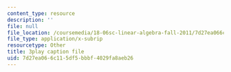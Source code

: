 ```yaml
---
content_type: resource
description: ''
file: null
file_location: /coursemedia/18-06sc-linear-algebra-fall-2011/7d27ea066c115df5bbbf4029fa8aeb26_AMLekTJR5_U.vtt
file_type: application/x-subrip
resourcetype: Other
title: 3play caption file
uid: 7d27ea06-6c11-5df5-bbbf-4029fa8aeb26
---
```

